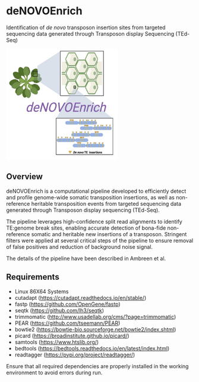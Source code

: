 # deNOVOEnrich
Identification of _de novo_ transposon insertion sites from targeted sequencing data generated through Transposon display Sequencing (TEd-Seq)

<img src="images/denonvoEnrich_logo.jpg" alt="denovoEnrich logo" width="300" height="300"/>

## Overview

deNOVOEnrich is a computational pipeline developed to efficiently detect and profile genome-wide somatic transposition insertions, as well as non-reference heritable transposition events from targeted sequencing data generated through Transposon display sequencing (TEd-Seq). 

The pipeline leverages high-confidence split read alignments to identify TE:genome break sites, enabling accurate detection of bona-fide non-reference somatic and heritable new insertions of a transposon. Stringent filters were applied at several critical steps of the pipeline to ensure removal of false positives and reduction of background noise signal.

The details of the pipeline have been described in Ambreen et al. 

## Requirements

- Linux 86X64 Systems
- cutadapt (https://cutadapt.readthedocs.io/en/stable/)
- fastp (https://github.com/OpenGene/fastp)
- seqtk (https://github.com/lh3/seqtk)
- trimmomatic (http://www.usadellab.org/cms/?page=trimmomatic)
- PEAR (https://github.com/tseemann/PEAR)
- bowtie2 (https://bowtie-bio.sourceforge.net/bowtie2/index.shtml)
- picard (https://broadinstitute.github.io/picard/)
- samtools (https://www.htslib.org/)
- bedtools (https://bedtools.readthedocs.io/en/latest/index.html)
- readtagger (https://pypi.org/project/readtagger/)

Ensure that all required dependencies are properly installed in the working environment to avoid errors during run.






